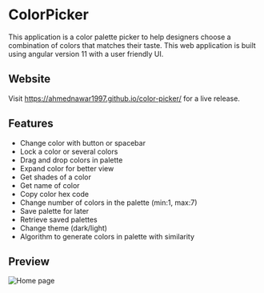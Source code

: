 # ColorPicker

This application is a color palette picker to help designers choose a combination of colors that matches their taste.
This web application is built using angular version 11 with a user friendly UI.

## Website
Visit https://ahmednawar1997.github.io/color-picker/ for a live release.

## Features
  * Change color with button or spacebar
  * Lock a color or several colors
  * Drag and drop colors in palette
  * Expand color for better view
  * Get shades of a color
  * Get name of color
  * Copy color hex code
  * Change number of colors in the palette (min:1, max:7)
  * Save palette for later
  * Retrieve saved palettes
  * Change theme (dark/light)
  * Algorithm to generate colors in palette with similarity 
  
## Preview
![Home page](demo/color-palette.gif)



